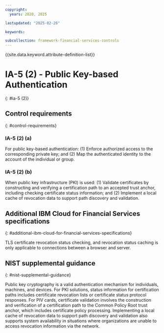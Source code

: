 ```yaml
---
copyright:
  years: 2020, 2025

lastupdated: "2025-02-26"

keywords:

subcollection: framework-financial-services-controls
---
```


{{site.data.keyword.attribute-definition-list}}

# IA-5 (2) -  Public Key-based Authentication
{: #ia-5 (2)}

## Control requirements
{: #control-requirements}



### IA-5 (2) (a)


For public key-based authentication:
(1) Enforce authorized access to the corresponding private key; and
(2) Map the authenticated identity to the account of the individual or group.


### IA-5 (2) (b)


When public key infrastructure (PKI) is used:
(1) Validate certificates by constructing and verifying a certification path to an accepted trust anchor, including checking certificate status information; and
(2) Implement a local cache of revocation data to support path discovery and validation.






## Additional IBM Cloud for Financial Services specifications
{: #additional-ibm-cloud-for-financial-services-specifications}

TLS certificate revocation status checking, and revocation status caching is only applicable to connections between a browser and server.







## NIST supplemental guidance
{: #nist-supplemental-guidance}

Public key cryptography is a valid authentication mechanism for individuals, machines, and devices. For PKI solutions, status information for certification paths includes certificate revocation lists or certificate status protocol responses. For PIV cards, certificate validation involves the construction and verification of a certification path to the Common Policy Root trust anchor, which includes certificate policy processing. Implementing a local cache of revocation data to support path discovery and validation also supports system availability in situations where organizations are unable to access revocation information via the network.

